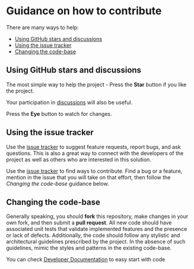 # Guidance on how to contribute

There are many ways to help:
- [Using GitHub stars and discussions](#using-github-start-and-discussions)
- [Using the issue tracker](#using-the-issue-tracker)
- [Changing the code-base](#changing-the-code-base)

## Using GitHub stars and discussions

The most simple way to help the project - Press the **Star** button if you like the project.

Your participation in [discussions][discussions-path] will also be useful.

Press the **Eye** button to watch for changes.

## Using the issue tracker

Use the [issue tracker][issues-path]
to suggest feature requests, report bugs, and ask questions.
This is also a great way to connect with the developers of the project as well
as others who are interested in this solution.

Use the [issue tracker][issues-path]  to find ways to contribute. 
Find a bug or a feature, mention in
the issue that you will take on that effort, then follow the _Changing the code-base_
guidance below.

## Changing the code-base

Generally speaking, you should **fork** this repository, make changes in your
own fork, and then submit a **pull request**. All new code should have associated
unit tests that validate implemented features and the presence or lack of defects.
Additionally, the code should follow any stylistic and architectural guidelines
prescribed by the project. In the absence of such guidelines, mimic the styles
and patterns in the existing code-base.

You can check [Developer Documentation](https://pygenesis.libresource.info/dev_documentation.html) to easy start with code

[issues-path]: https://github.com/findsimilar/demo-front-end/issues
[discussions-path]: https://github.com/findsimilar/demo-front-end/discussions
[developer-documentation-path]: https://github.com/findsimilar/demo-front-end/blob/main/DEVELOPER_DOCUMENTATION.md